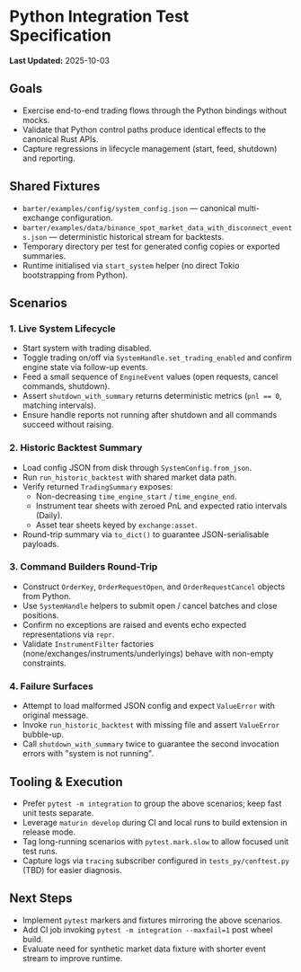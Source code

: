 # Python Integration Test Specification

**Last Updated:** 2025-10-03

## Goals
- Exercise end-to-end trading flows through the Python bindings without mocks.
- Validate that Python control paths produce identical effects to the canonical Rust APIs.
- Capture regressions in lifecycle management (start, feed, shutdown) and reporting.

## Shared Fixtures
- `barter/examples/config/system_config.json` — canonical multi-exchange configuration.
- `barter/examples/data/binance_spot_market_data_with_disconnect_events.json` — deterministic
  historical stream for backtests.
- Temporary directory per test for generated config copies or exported summaries.
- Runtime initialised via `start_system` helper (no direct Tokio bootstrapping from Python).

## Scenarios

### 1. Live System Lifecycle
- Start system with trading disabled.
- Toggle trading on/off via `SystemHandle.set_trading_enabled` and confirm engine state via
  follow-up events.
- Feed a small sequence of `EngineEvent` values (open requests, cancel commands, shutdown).
- Assert `shutdown_with_summary` returns deterministic metrics (`pnl == 0`, matching intervals).
- Ensure handle reports not running after shutdown and all commands succeed without raising.

### 2. Historic Backtest Summary
- Load config JSON from disk through `SystemConfig.from_json`.
- Run `run_historic_backtest` with shared market data path.
- Verify returned `TradingSummary` exposes:
  - Non-decreasing `time_engine_start` / `time_engine_end`.
  - Instrument tear sheets with zeroed PnL and expected ratio intervals (Daily).
  - Asset tear sheets keyed by `exchange:asset`.
- Round-trip summary via `to_dict()` to guarantee JSON-serialisable payloads.

### 3. Command Builders Round-Trip
- Construct `OrderKey`, `OrderRequestOpen`, and `OrderRequestCancel` objects from Python.
- Use `SystemHandle` helpers to submit open / cancel batches and close positions.
- Confirm no exceptions are raised and events echo expected representations via `repr`.
- Validate `InstrumentFilter` factories (none/exchanges/instruments/underlyings) behave with
  non-empty constraints.

### 4. Failure Surfaces
- Attempt to load malformed JSON config and expect `ValueError` with original message.
- Invoke `run_historic_backtest` with missing file and assert `ValueError` bubble-up.
- Call `shutdown_with_summary` twice to guarantee the second invocation errors with
  "system is not running".

## Tooling & Execution
- Prefer `pytest -m integration` to group the above scenarios; keep fast unit tests separate.
- Leverage `maturin develop` during CI and local runs to build extension in release mode.
- Tag long-running scenarios with `pytest.mark.slow` to allow focused unit test runs.
- Capture logs via `tracing` subscriber configured in `tests_py/conftest.py` (TBD) for easier
  diagnosis.

## Next Steps
- Implement `pytest` markers and fixtures mirroring the above scenarios.
- Add CI job invoking `pytest -m integration --maxfail=1` post wheel build.
- Evaluate need for synthetic market data fixture with shorter event stream to improve runtime.
